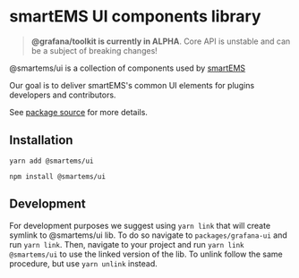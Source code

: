 # smartEMS UI components library

> **@grafana/toolkit is currently in ALPHA**. Core API is unstable and can be a subject of breaking changes!

@smartems/ui is a collection of components used by [smartEMS](https://github.com/smartems/smartems)

Our goal is to deliver smartEMS's common UI elements for plugins developers and contributors.

See [package source](https://github.com/smartems/smartems/tree/master/packages/grafana-ui) for more details.

## Installation

`yarn add @smartems/ui`

`npm install @smartems/ui`

## Development

For development purposes we suggest using `yarn link` that will create symlink to @smartems/ui lib. To do so navigate to `packages/grafana-ui` and run `yarn link`. Then, navigate to your project and run `yarn link @smartems/ui` to use the linked version of the lib. To unlink follow the same procedure, but use `yarn unlink` instead.

